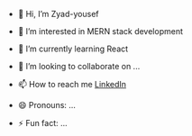 - 👋 Hi, I’m Zyad-yousef
- 👀 I’m interested in MERN stack development
- 🌱 I’m currently learning React
- 💞️ I’m looking to collaborate on ...
- 📫 How to reach me
  [LinkedIn](https://www.linkedin.com/in/zyad-yousef-5180572a8?utm_source=share&utm_campaign=share_via&utm_content=profile&utm_medium=android_app)

- 😄 Pronouns: ...
- ⚡ Fun fact: ...

<!---
Zyad-yousef/Zyad-yousef is a ✨ special ✨ repository because its `README.md` (this file) appears on your GitHub profile.
You can click the Preview link to take a look at your changes.
--->
